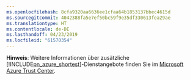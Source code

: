 ```yaml
---
ms.openlocfilehash: 8cfa9320aa6636ee1cfaa64b1853137bbec4615d
ms.sourcegitcommit: 4042388fa5e7ef50bc59f9e35df330613fea29ae
ms.translationtype: HT
ms.contentlocale: de-DE
ms.lasthandoff: 04/23/2019
ms.locfileid: "61570354"
---
```

**Hinweis**: Weitere Informationen über zusätzliche [!INCLUDE[pn_azure_shortest](pn-azure-shortest.md)]-Dienstangebote finden Sie im [Microsoft Azure Trust Center](https://azure.microsoft.com/support/trust-center/).